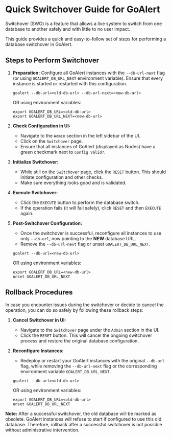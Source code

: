 # Quick Switchover Guide for GoAlert

Switchover (SWO) is a feature that allows a live system to switch from one database to another safely and with little to no user impact.

This guide provides a quick and easy-to-follow set of steps for performing a database switchover in GoAlert.

## Steps to Perform Switchover

1. **Preparation:** Configure all GoAlert instances with the `--db-url-next` flag (or using `GOALERT_DB_URL_NEXT` environment variable). Ensure that every instance is started or restarted with this configuration.

   ```
   goalert --db-url=<old-db-url> --db-url-next=<new-db-url>
   ```

   OR using environment variables:

   ```
   export GOALERT_DB_URL=<old-db-url>
   export GOALERT_DB_URL_NEXT=<new-db-url>
   ```

2. **Check Configuration in UI:**

   - Navigate to the `Admin` section in the left sidebar of the UI.
   - Click on the `Switchover` page.
   - Ensure that all instances of GoAlert (displayed as Nodes) have a green checkmark next to `Config Valid?`.

3. **Initialize Switchover:**

   - While still on the `Switchover` page, click the `RESET` button. This should initiate configuration and other checks.
   - Make sure everything looks good and is validated.

4. **Execute Switchover:**

   - Click the `EXECUTE` button to perform the database switch.
   - If the operation fails (it will fail safely), click `RESET` and then `EXECUTE` again.

5. **Post-Switchover Configuration:**

   - Once the switchover is successful, reconfigure all instances to use only `--db-url`, now pointing to the **NEW** database URL.
   - Remove the `--db-url-next` flag or unset `GOALERT_DB_URL_NEXT`.

   ```
   goalert --db-url=<new-db-url>
   ```

   OR using environment variables:

   ```
   export GOALERT_DB_URL=<new-db-url>
   unset GOALERT_DB_URL_NEXT
   ```

## Rollback Procedures

In case you encounter issues during the switchover or decide to cancel the operation, you can do so safely by following these rollback steps:

1. **Cancel Switchover in UI:**

   - Navigate to the `Switchover` page under the `Admin` section in the UI.
   - Click the `RESET` button. This will cancel the ongoing switchover process and restore the original database configuration.

2. **Reconfigure Instances:**

   - Redeploy or restart your GoAlert instances with the original `--db-url` flag, while removing the `--db-url-next` flag or the corresponding environment variable `GOALERT_DB_URL_NEXT`.

   ```
   goalert --db-url=<old-db-url>
   ```

   OR using environment variables:

   ```
   export GOALERT_DB_URL=<old-db-url>
   unset GOALERT_DB_URL_NEXT
   ```

**Note:** After a successful switchover, the old database will be marked as obsolete. GoAlert instances will refuse to start if configured to use this old database. Therefore, rollback after a successful switchover is not possible without administrative intervention.
